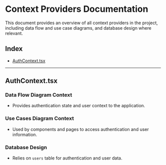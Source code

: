 # Context Providers Documentation

This document provides an overview of all context providers in the project, including data flow and use case diagrams, and database design where relevant.

## Index
- [AuthContext.tsx](#authcontexttsx)

---

## AuthContext.tsx

### Data Flow Diagram Context
- Provides authentication state and user context to the application.

### Use Cases Diagram Context
- Used by components and pages to access authentication and user information.

### Database Design
- Relies on `users` table for authentication and user data. 
